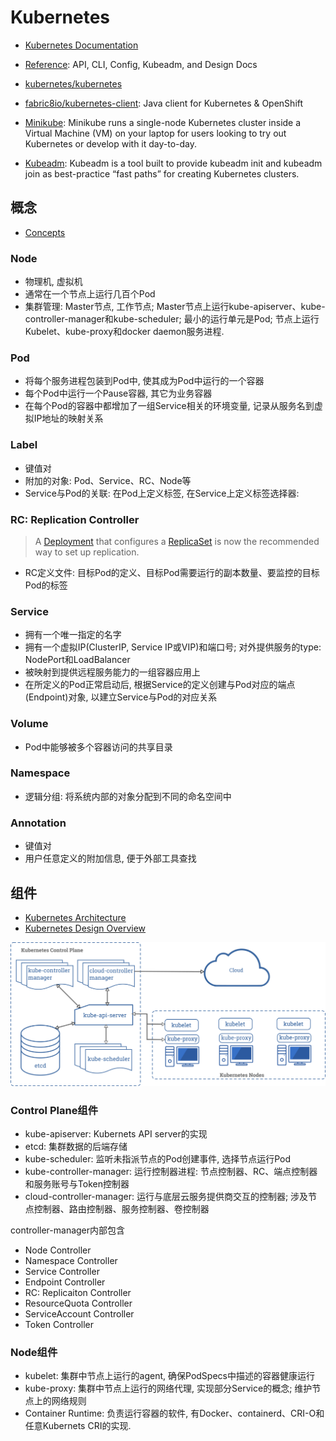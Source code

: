 # Kubernetes

- [Kubernetes Documentation](https://kubernetes.io/docs/home/)
- [Reference](https://kubernetes.io/docs/reference/): API, CLI, Config, Kubeadm, and Design Docs
- [kubernetes/kubernetes](https://github.com/kubernetes/kubernetes)
- [fabric8io/kubernetes-client](https://github.com/fabric8io/kubernetes-client): Java client for Kubernetes & OpenShift

- [Minikube](https://kubernetes.io/docs/setup/learning-environment/minikube/): Minikube runs a single-node Kubernetes cluster inside a Virtual Machine (VM) on your laptop for users looking to try out Kubernetes or develop with it day-to-day.
- [Kubeadm](https://kubernetes.io/docs/reference/setup-tools/kubeadm/kubeadm/): Kubeadm is a tool built to provide kubeadm init and kubeadm join as best-practice “fast paths” for creating Kubernetes clusters.

## 概念

- [Concepts](https://kubernetes.io/docs/concepts/)

### Node

- 物理机, 虚拟机
- 通常在一个节点上运行几百个Pod
- 集群管理: Master节点, 工作节点; Master节点上运行kube-apiserver、kube-controller-manager和kube-scheduler; 最小的运行单元是Pod; 节点上运行Kubelet、kube-proxy和docker daemon服务进程.

### Pod

- 将每个服务进程包装到Pod中, 使其成为Pod中运行的一个容器
- 每个Pod中运行一个Pause容器, 其它为业务容器
- 在每个Pod的容器中都增加了一组Service相关的环境变量, 记录从服务名到虚拟IP地址的映射关系

### Label

- 键值对
- 附加的对象: Pod、Service、RC、Node等
- Service与Pod的关联: 在Pod上定义标签, 在Service上定义标签选择器:

### RC: Replication Controller

> A [Deployment](https://kubernetes.io/docs/concepts/workloads/controllers/deployment/) that configures a [ReplicaSet](https://kubernetes.io/docs/concepts/workloads/controllers/replicaset/) is now the recommended way to set up replication.

- RC定义文件: 目标Pod的定义、目标Pod需要运行的副本数量、要监控的目标Pod的标签

### Service

- 拥有一个唯一指定的名字
- 拥有一个虚拟IP(ClusterIP, Service IP或VIP)和端口号; 对外提供服务的type: NodePort和LoadBalancer
- 被映射到提供远程服务能力的一组容器应用上
- 在所定义的Pod正常启动后, 根据Service的定义创建与Pod对应的端点(Endpoint)对象, 以建立Service与Pod的对应关系

### Volume

- Pod中能够被多个容器访问的共享目录

### Namespace

- 逻辑分组: 将系统内部的对象分配到不同的命名空间中

### Annotation

- 键值对
- 用户任意定义的附加信息, 便于外部工具查找


## 组件

- [Kubernetes Architecture](http://git.k8s.io/community/contributors/design-proposals/architecture/architecture.md)
- [Kubernetes Design Overview](http://git.k8s.io/community/contributors/design-proposals)

![K8S组件图](./images/components-of-kubernetes.png)

### Control Plane组件

- kube-apiserver: Kubernets API server的实现
- etcd: 集群数据的后端存储
- kube-scheduler: 监听未指派节点的Pod创建事件, 选择节点运行Pod
- kube-controller-manager: 运行控制器进程: 节点控制器、RC、端点控制器和服务账号与Token控制器
- cloud-controller-manager: 运行与底层云服务提供商交互的控制器; 涉及节点控制器、路由控制器、服务控制器、卷控制器

controller-manager内部包含

- Node Controller
- Namespace Controller
- Service Controller
- Endpoint Controller
- RC: Replicaiton Controller
- ResourceQuota Controller
- ServiceAccount Controller
- Token Controller

### Node组件

- kubelet: 集群中节点上运行的agent, 确保PodSpecs中描述的容器健康运行
- kube-proxy: 集群中节点上运行的网络代理, 实现部分Service的概念; 维护节点上的网络规则
- Container Runtime: 负责运行容器的软件, 有Docker、containerd、CRI-O和任意Kubernets CRI的实现.
